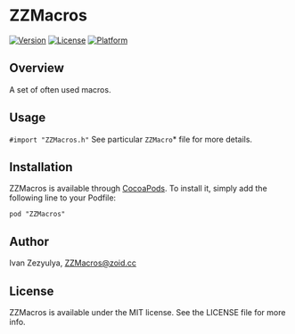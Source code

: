 # ZZMacros

[![Version](https://img.shields.io/cocoapods/v/ZZMacros.svg?style=flat)](http://cocoadocs.org/docsets/ZZMacros)
[![License](https://img.shields.io/cocoapods/l/ZZMacros.svg?style=flat)](http://cocoadocs.org/docsets/ZZMacros)
[![Platform](https://img.shields.io/cocoapods/p/ZZMacros.svg?style=flat)](http://cocoadocs.org/docsets/ZZMacros)

## Overview

A set of often used macros.

## Usage

`#import "ZZMacros.h"`
See particular `ZZMacro`\* file for more details.

## Installation

ZZMacros is available through [CocoaPods](http://cocoapods.org). To install
it, simply add the following line to your Podfile:

    pod "ZZMacros"

## Author

Ivan Zezyulya, ZZMacros@zoid.cc

## License

ZZMacros is available under the MIT license. See the LICENSE file for more info.

